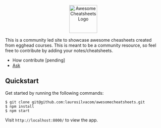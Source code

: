 <div align="center">
  <img
    height="90"
    width="90"
    alt="Awesome Cheatsheets Logo"
    src="/icon.png"
    align="center"
  />
</div>

This is a community led site to showcase awesome cheasheets created from egghead courses. This is meant to be a community resource, so feel free to contribute by adding your notes/cheatsheets.

- How contribute [pending]
- [Ask](https://github.com/laurosilvacom/awesomecheatsheets/issues/new)

## Quickstart

Get started by running the following commands:

```
$ git clone git@github.com:laurosilvacom/awesomecheatsheets.git
$ npm install
$ npm start
```

Visit `http://localhost:8000/` to view the app.

